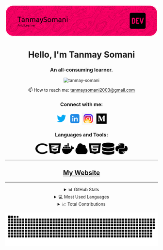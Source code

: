 ![Tanmay Somani](your-header-image-name.png "Font banner")
<h1 align="center">Hello, I'm Tanmay Somani</h1>
<h3 align="center">An all-consuming learner.</h3>

<p align="center">
  <img src="https://komarev.com/ghpvc/?username=tanmay-somani&label=Profile%20views&color=800000&style=flat" alt="tanmay-somani" />
</p>

<p align="center">📫 How to reach me: <a href="mailto:tanmaysomani2003@gmail.com">tanmaysomani2003@gmail.com</a></p>

<h3 align="center">Connect with me:</h3>
<p align="center">
  <a href="https://twitter.com/tsva0" target="_blank"><img align="center" src="images/icons8-twitter.gif" alt="tsva0" height="40" width="40" /></a>
  <a href="https://linkedin.com/in/tcodes" target="_blank"><img align="center" src="images/icons8-linkedin.svg" alt="tcodes" height="40" width="40" /></a>
  <a href="https://instagram.com/tanmay_threads.code" target="_blank"><img align="center" src="images/icons8-instagram (1).gif" alt="tanmay_threads.code" height="40" width="40" /></a>
  <a href="https://medium.com/@tanmaysomani2003" target="_blank"><img align="center" src="images/icons8-medium.gif" alt="@tanmay_somani" height="40" width="40" /></a>
</p>

<h3 align="center">Languages and Tools:</h3>
<p align="center">
  <a href="https://www.w3schools.com/cpp/" target="_blank" rel="noreferrer"><img src="images/c-solid.svg" alt="cplusplus" width="40" height="40" /></a>
  <a href="https://www.w3schools.com/css/" target="_blank" rel="noreferrer"><img src="images/css3-alt.svg" alt="css3" width="40" height="40" /></a>
  <a href="https://www.docker.com/" target="_blank" rel="noreferrer"><img src="images/docker.svg" alt="docker" width="40" height="40" /></a>
  <a href="https://cloud.google.com" target="_blank" rel="noreferrer"><img src="images/cloud-solid.svg" alt="gcp" width="40" height="40" /></a>
  <a href="https://www.w3.org/html/" target="_blank" rel="noreferrer"><img src="images/html5.svg" alt="html5" width="40" height="40" /></a>
  <a href="https://www.mysql.com/" target="_blank" rel="noreferrer"><img src="images/database-solid.svg" alt="mysql" width="40" height="40" /></a>
  <a href="https://www.python.org" target="_blank" rel="noreferrer"><img src="images/python.svg" alt="python" width="40" height="40" /></a>
</p>

<hr>

<h2 align="center"><a href="https://tanmay-somani.github.io">My Website</a></h2>

<hr>

<details align="center">
  <summary>📊 GitHub Stats</summary>
  <img src="https://github-readme-stats.vercel.app/api?username=tanmay-somani&show_icons=true&locale=en&theme=monokai" alt="GitHub Stats" />
</details>

<details align="center">
  <summary>💻 Most Used Languages</summary>
  <img src="https://github-readme-stats.vercel.app/api/top-langs/?username=tanmay-somani&layout=compact&theme=monokai" alt="Top Languages" />
</details>

<details align="center">
  <summary>📈 Total Contributions</summary>
  <img src="https://github-readme-streak-stats.herokuapp.com/?user=tanmay-somani&theme=monokai" alt="Contributions" />
</details>

<p align="center">
  <img src="https://github.com/Tanmay-Somani/Tanmay-Somani/blob/output/github-contribution-grid-snake.svg" alt="snake-animation"/>
</p>

